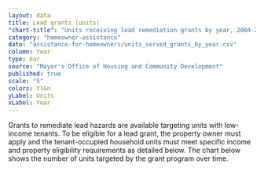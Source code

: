 ```yaml
---
layout: data
title: Lead grants (units)
"chart-title": "Units receiving lead remediation grants by year, 2004-2014 Q2"
category: "homeowner-assistance"
data: "assistance-for-homeowners/units_served_grants_by_year.csv"
column: Year
type: bar
source: "Mayor's Office of Housing and Community Development"
published: true
scale: "5"
colors: YlGn
yLabel: Units
xLabel: Year
---
```


Grants to remediate lead hazards are available targeting units with low-income tenants. To be eligible for a lead grant, the property owner must apply and the tenant-occupied household units must meet specific income and property eligibility requirements as detailed below. The chart below shows the number of units targeted by the grant program over time.